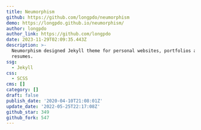 ```yaml
---
title: Neumorphism
github: https://github.com/longpdo/neumorphism
demo: https://longpdo.github.io/neumorphism/
author: longpdo
author_link: https://github.com/longpdo
date: 2023-11-29T02:09:35.443Z
description: >-
  Neumorphism designed Jekyll theme for personal websites, portfolios and
  resumes.
ssg:
  - Jekyll
css:
  - SCSS
cms: []
category: []
draft: false
publish_date: '2020-04-10T21:08:01Z'
update_date: '2022-05-25T22:17:08Z'
github_star: 349
github_fork: 547
---
```

